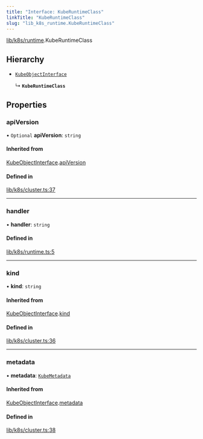 ```yaml
---
title: "Interface: KubeRuntimeClass"
linkTitle: "KubeRuntimeClass"
slug: "lib_k8s_runtime.KubeRuntimeClass"
---
```


[lib/k8s/runtime](../modules/lib_k8s_runtime.md).KubeRuntimeClass

## Hierarchy

- [`KubeObjectInterface`](lib_k8s_cluster.KubeObjectInterface.md)

  ↳ **`KubeRuntimeClass`**

## Properties

### apiVersion

• `Optional` **apiVersion**: `string`

#### Inherited from

[KubeObjectInterface](lib_k8s_cluster.KubeObjectInterface.md).[apiVersion](lib_k8s_cluster.KubeObjectInterface.md#apiversion)

#### Defined in

[lib/k8s/cluster.ts:37](https://github.com/headlamp-k8s/headlamp/blob/1ae27053/frontend/src/lib/k8s/cluster.ts#L37)

___

### handler

• **handler**: `string`

#### Defined in

[lib/k8s/runtime.ts:5](https://github.com/headlamp-k8s/headlamp/blob/1ae27053/frontend/src/lib/k8s/runtime.ts#L5)

___

### kind

• **kind**: `string`

#### Inherited from

[KubeObjectInterface](lib_k8s_cluster.KubeObjectInterface.md).[kind](lib_k8s_cluster.KubeObjectInterface.md#kind)

#### Defined in

[lib/k8s/cluster.ts:36](https://github.com/headlamp-k8s/headlamp/blob/1ae27053/frontend/src/lib/k8s/cluster.ts#L36)

___

### metadata

• **metadata**: [`KubeMetadata`](lib_k8s_cluster.KubeMetadata.md)

#### Inherited from

[KubeObjectInterface](lib_k8s_cluster.KubeObjectInterface.md).[metadata](lib_k8s_cluster.KubeObjectInterface.md#metadata)

#### Defined in

[lib/k8s/cluster.ts:38](https://github.com/headlamp-k8s/headlamp/blob/1ae27053/frontend/src/lib/k8s/cluster.ts#L38)
